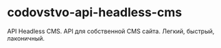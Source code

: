 # codovstvo-api-headless-cms
API Headless CMS. API для собственной CMS сайта. Легкий, быстрый, лаконичный.
